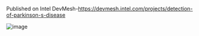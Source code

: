 Published on Intel DevMesh-https://devmesh.intel.com/projects/detection-of-parkinson-s-disease

![image](https://user-images.githubusercontent.com/118604310/226442203-888257dc-fed8-45be-9748-3193c11f2452.png)
